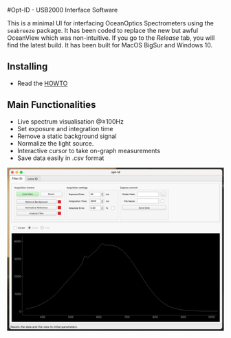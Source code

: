 #Opt-ID - USB2000 Interface Software

This is a minimal UI for interfacing OceanOptics Spectrometers using the `seabreeze` package. It has been coded to replace the new but awful OceanView which was non-intuitive. If you go to the _Release_ tab, you will find the latest build. It has been built for MacOS BigSur and Windows 10.

## Installing

* Read the [HOWTO](./docs/HOWTOs/HOWTO-installOpticsId.md)

## **Main Functionalities**

- Live spectrum visualisation @≥100Hz
- Set exposure and integration time
- Remove a static background signal
- Normalize the light source.
- Interactive cursor to take on-graph measurements
- Save data easily in .csv format


![ui](./docs/images/ui.png)



